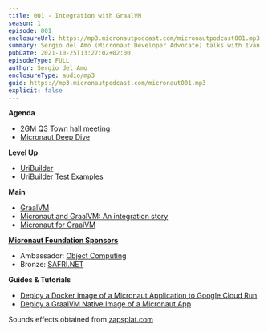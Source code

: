 ```yaml
---
title: 001 - Integration with GraalVM
season: 1
episode: 001
enclosureUrl: https://mp3.micronautpodcast.com/micronautpodcast001.mp3
summary: Sergio del Amo (Micronaut Developer Advocate) talks with Iván López (Micronaut core commiter) about Micronaut integration with GraalVM, the CI Iván built to ensure Micronaut plays well with GraalVM and small tips for users who want to deploy GraalVM Native Images of their Micronaut applications to production.
pubDate: 2021-10-25T13:27:02+02:00
episodeType: FULL
author: Sergio del Amo
enclosureType: audio/mp3
guid: https://mp3.micronautpodcast.com/micronaut001.mp3
explicit: false
---
```

**Agenda**

- [2GM Q3 Town hall meeting](https://micronaut.io/2021/09/24/2gm-town-hall-meeting-2021-q3/)
- [Micronaut Deep Dive](https://objectcomputing.com/services/training/catalog/micronaut-training/micronaut-deep-dive)

**Level Up**

- [UriBuilder](https://docs.micronaut.io/latest/api/io/micronaut/http/uri/UriBuilder.html) 
- [UriBuilder Test Examples](https://github.com/micronaut-projects/micronaut-core/blob/3.1.x/http/src/test/groovy/io/micronaut/http/uri/UriBuilderSpec.groovy)

**Main**

- [GraalVM](https://www.graalvm.org)
- [Micronaut and GraalVM: An integration story](https://micronaut.io/2020/10/12/micronaut-and-graalvm-an-integration-story)
- [Micronaut for GraalVM](https://docs.micronaut.io/latest/guide/#graal)

**[Micronaut Foundation Sponsors](https://micronaut.io/foundation/sponsors/)**

- Ambassador: [Object Computing](https://objectcomputing.com)
- Bronze: [SAFRI.NET](https://www.safri.net)


**Guides & Tutorials**
 -  [Deploy a Docker image of a Micronaut Application to Google Cloud Run](https://guides.micronaut.io/latest/micronaut-google-cloud-platform-cloud-run.html)
- [Deploy a GraalVM Native Image of a Micronaut App](https://guides.micronaut.io/latest/micronaut-graalvm-native-image-google-cloud-platform-cloud-run.html)

Sounds effects obtained from [zapsplat.com](https://zapsplat.com)
